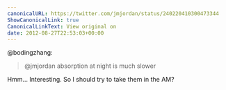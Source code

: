 ```yaml
---
canonicalURL: https://twitter.com/jmjordan/status/240220410300473344
ShowCanonicalLink: true
CanonicalLinkText: View original on
date: 2012-08-27T22:53:03+00:00
---
```

@bodingzhang:

> @jmjordan absorption at night is much slower

Hmm… Interesting. So I should try to take them in the AM?